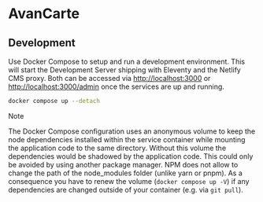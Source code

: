 # AvanCarte

## Development

Use Docker Compose to setup and run a development environment. This will start the Development Server shipping with Eleventy and the Netlify CMS proxy. Both  can be accessed via <http://localhost:3000> or <http://localhost:3000/admin> once the services are up and running.

```sh
docker compose up --detach
```

> [!NOTE]
> The Docker Compose configuration uses an anonymous volume to keep the node dependencies installed within the service container while mounting the application code to the same directory. Without this volume the dependencies would be shadowed by the application code. This could only be avoided by using another package manager. NPM does not allow to change the path of the node_modules folder (unlike yarn or pnpm). As a consequence you have to renew the volume (`docker compose up -V`) if any dependencies are changed outside of your container (e.g. via `git pull`).

